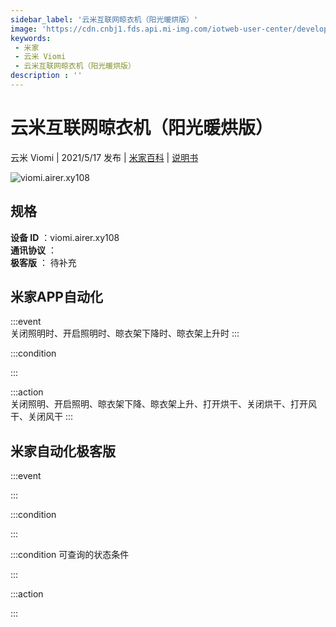 ```yaml
---
sidebar_label: '云米互联网晾衣机（阳光暖烘版）'
image: 'https://cdn.cnbj1.fds.api.mi-img.com/iotweb-user-center/developer_1679047722708zcLFnb0t.png?GalaxyAccessKeyId=AKVGLQWBOVIRQ3XLEW&Expires=9223372036854775807&Signature=mZ90d4Z2uyqsc12BSTVEHYqaTU0='
keywords: 
 - 米家
 - 云米 Viomi
 - 云米互联网晾衣机（阳光暖烘版）
description : ''
---
```

# 云米互联网晾衣机（阳光暖烘版）

云米 Viomi | 2021/5/17 发布 | [米家百科](https://home.mi.com/webapp/content/baike/product/index.html?model=viomi.airer.xy108) | [说明书](https://home.mi.com/views/introduction.html?model=viomi.airer.xy108&region=cn)

![viomi.airer.xy108](https://cdn.cnbj1.fds.api.mi-img.com/iotweb-user-center/developer_1679047722708zcLFnb0t.png?GalaxyAccessKeyId=AKVGLQWBOVIRQ3XLEW&Expires=9223372036854775807&Signature=mZ90d4Z2uyqsc12BSTVEHYqaTU0=)

## 规格  
> 
**设备 ID** ：viomi.airer.xy108  
**通讯协议** ：  
**极客版**  ： 待补充 


## 米家APP自动化  

:::event  
关闭照明时、开启照明时、晾衣架下降时、晾衣架上升时
:::

:::condition  

:::

:::action   
关闭照明、开启照明、晾衣架下降、晾衣架上升、打开烘干、关闭烘干、打开风干、关闭风干
:::

## 米家自动化极客版  

:::event  

:::

:::condition  

:::

:::condition 可查询的状态条件  

:::

:::action  

:::

        
